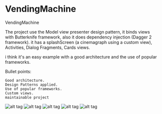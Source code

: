 # VendingMachine
VendingMachine

The project use the Model view presenter design pattern, it binds views with Butterknife framework, also it does dependency injection (Dagger 2 framework).
it has a splashScreen (a cinemagraph using a custom view), Activities, Dialog Fragments, Cards views.

i think it's an easy example with a good architecture and the use of popular frameworks.

Bullet points:

    Good architecture.
    Design Patterns applied.
    Use of popular frameworks.
    Custom views.
    maintainable project
    
![alt tag](https://github.com/ferart/VendingMachine/blob/master/images/vending1.png)
![alt tag](https://github.com/ferart/VendingMachine/blob/master/images/vending2.png)
![alt tag](https://github.com/ferart/VendingMachine/blob/master/images/vending3.png)
![alt tag](https://github.com/ferart/VendingMachine/blob/master/images/vending4.png)
![alt tag](https://github.com/ferart/VendingMachine/blob/master/images/ArthursVendingMachine.jpg)


